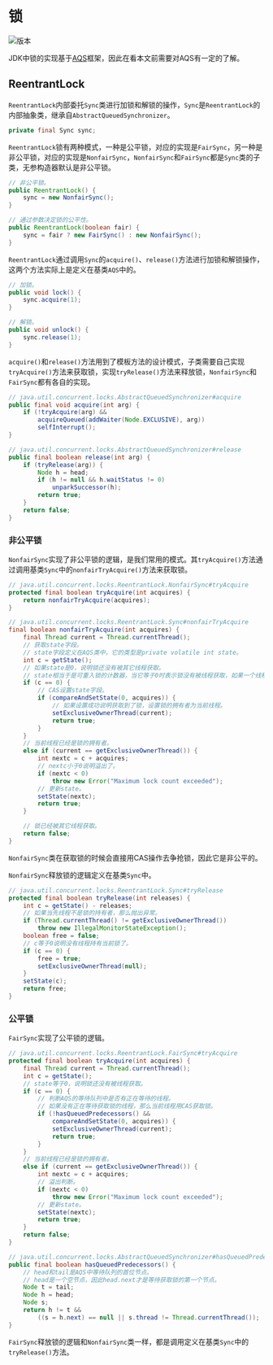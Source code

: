 # 锁

![版本](https://img.shields.io/badge/java-11-blue.svg)

JDK中锁的实现基于[AQS](aqs.md)框架，因此在看本文前需要对AQS有一定的了解。

## ReentrantLock

`ReentrantLock`内部委托`Sync`类进行加锁和解锁的操作，`Sync`是`ReentrantLock`的内部抽象类，继承自`AbstractQueuedSynchronizer`。

```java
private final Sync sync;
```

`ReentrantLock`锁有两种模式，一种是公平锁，对应的实现是`FairSync`，另一种是非公平锁，对应的实现是`NonfairSync`，`NonfairSync`和`FairSync`都是`Sync`类的子类，无参构造器默认是非公平锁。

```java
// 非公平锁。
public ReentrantLock() {
    sync = new NonfairSync();
}

// 通过参数决定锁的公平性。
public ReentrantLock(boolean fair) {
    sync = fair ? new FairSync() : new NonfairSync();
}
```

`ReentrantLock`通过调用`Sync`的`acquire()`、`release()`方法进行加锁和解锁操作，这两个方法实际上是定义在基类`AQS`中的。

```java
// 加锁。
public void lock() {
    sync.acquire(1);
}

// 解锁。
public void unlock() {
    sync.release(1);
}
```

`acquire()`和`release()`方法用到了模板方法的设计模式，子类需要自己实现`tryAcquire()`方法来获取锁，实现`tryRelease()`方法来释放锁，`NonfairSync`和`FairSync`都有各自的实现。

```java
// java.util.concurrent.locks.AbstractQueuedSynchronizer#acquire
public final void acquire(int arg) {
    if (!tryAcquire(arg) &&
        acquireQueued(addWaiter(Node.EXCLUSIVE), arg))
        selfInterrupt();
}

// java.util.concurrent.locks.AbstractQueuedSynchronizer#release
public final boolean release(int arg) {
    if (tryRelease(arg)) {
        Node h = head;
        if (h != null && h.waitStatus != 0)
            unparkSuccessor(h);
        return true;
    }
    return false;
}
```

### 非公平锁

`NonfairSync`实现了非公平锁的逻辑，是我们常用的模式。其`tryAcquire()`方法通过调用基类`Sync`中的`nonfairTryAcquire()`方法来获取锁。

```java
// java.util.concurrent.locks.ReentrantLock.NonfairSync#tryAcquire
protected final boolean tryAcquire(int acquires) {
    return nonfairTryAcquire(acquires);
}

// java.util.concurrent.locks.ReentrantLock.Sync#nonfairTryAcquire
final boolean nonfairTryAcquire(int acquires) {
    final Thread current = Thread.currentThread();
    // 获取state字段。
    // state字段定义在AQS类中，它的类型是private volatile int state。
    int c = getState();
    // 如果state是0，说明锁还没有被其它线程获取。
    // state相当于是可重入锁的计数器，当它等于0时表示锁没有被线程获取，如果一个线程多次获取同一把锁，state会不断增加，增加量就是参数acquires。
    if (c == 0) {
        // CAS设置state字段。
        if (compareAndSetState(0, acquires)) {
            // 如果设置成功说明获取到了锁，设置锁的拥有者为当前线程。
            setExclusiveOwnerThread(current);
            return true;
        }
    }
    // 当前线程已经是锁的拥有者。
    else if (current == getExclusiveOwnerThread()) {
        int nextc = c + acquires;
        // nextc小于0说明溢出了。
        if (nextc < 0)
            throw new Error("Maximum lock count exceeded");
        // 更新state。
        setState(nextc);
        return true;
    }

    // 锁已经被其它线程获取。
    return false;
}
```

`NonfairSync`类在获取锁的时候会直接用CAS操作去争抢锁，因此它是非公平的。

`NonfairSync`释放锁的逻辑定义在基类`Sync`中。

```java
// java.util.concurrent.locks.ReentrantLock.Sync#tryRelease
protected final boolean tryRelease(int releases) {
    int c = getState() - releases;
    // 如果当先线程不是锁的持有者，那么抛出异常。
    if (Thread.currentThread() != getExclusiveOwnerThread())
        throw new IllegalMonitorStateException();
    boolean free = false;
    // c等于0说明没有线程持有当前锁了。
    if (c == 0) {
        free = true;
        setExclusiveOwnerThread(null);
    }
    setState(c);
    return free;
}
```

### 公平锁

`FairSync`实现了公平锁的逻辑。

```java
// java.util.concurrent.locks.ReentrantLock.FairSync#tryAcquire
protected final boolean tryAcquire(int acquires) {
    final Thread current = Thread.currentThread();
    int c = getState();
    // state等于0，说明锁还没有被线程获取。
    if (c == 0) {
        // 判断AQS的等待队列中是否有正在等待的线程。
        // 如果没有正在等待获取锁的线程，那么当前线程用CAS获取锁。
        if (!hasQueuedPredecessors() &&
            compareAndSetState(0, acquires)) {
            setExclusiveOwnerThread(current);
            return true;
        }
    }
    // 当前线程已经是锁的拥有者。
    else if (current == getExclusiveOwnerThread()) {
        int nextc = c + acquires;
        // 溢出判断。
        if (nextc < 0)
            throw new Error("Maximum lock count exceeded");
        // 更新state。
        setState(nextc);
        return true;
    }
    return false;
}

// java.util.concurrent.locks.AbstractQueuedSynchronizer#hasQueuedPredecessors
public final boolean hasQueuedPredecessors() {
    // head和tail是AQS中等待队列的首位节点。
    // head是一个空节点，因此head.next才是等待获取锁的第一个节点。
    Node t = tail;
    Node h = head;
    Node s;
    return h != t &&
        ((s = h.next) == null || s.thread != Thread.currentThread());
}
```

`FairSync`释放锁的逻辑和`NonfairSync`类一样，都是调用定义在基类`Sync`中的`tryRelease()`方法。
